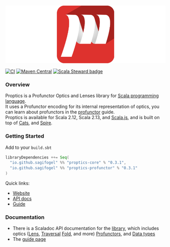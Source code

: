 ![Proptics Logo](./proptics.png)

[![CI](https://github.com/sagifogel/Proptics/actions/workflows/ci.yml/badge.svg)](https://github.com/sagifogel/Proptics/actions/workflows/ci.yml)
[![Maven Central](https://img.shields.io/maven-central/v/io.github.sagifogel/proptics-core_2.13.svg?color=32c954)](https://maven-badges.herokuapp.com/maven-central/io.github.sagifogel/proptics-core_2.13)
[![Scala Steward badge](https://img.shields.io/badge/Scala_Steward-helping-blue.svg?style=flat&logo=data:image/png;base64,iVBORw0KGgoAAAANSUhEUgAAAA4AAAAQCAMAAAARSr4IAAAAVFBMVEUAAACHjojlOy5NWlrKzcYRKjGFjIbp293YycuLa3pYY2LSqql4f3pCUFTgSjNodYRmcXUsPD/NTTbjRS+2jomhgnzNc223cGvZS0HaSD0XLjbaSjElhIr+AAAAAXRSTlMAQObYZgAAAHlJREFUCNdNyosOwyAIhWHAQS1Vt7a77/3fcxxdmv0xwmckutAR1nkm4ggbyEcg/wWmlGLDAA3oL50xi6fk5ffZ3E2E3QfZDCcCN2YtbEWZt+Drc6u6rlqv7Uk0LdKqqr5rk2UCRXOk0vmQKGfc94nOJyQjouF9H/wCc9gECEYfONoAAAAASUVORK5CYII=)](https://scala-steward.org)

### Overview

Proptics is a Profunctor Optics and Lenses library for [Scala programming language](https://scala-lang.org).</br>
It uses a Profunctor encoding for its internal representation of optics, you can learn about profunctors in the [profunctor](https://sagifogel.github.io/Proptics/docs/profunctors/profunctor) guide.</br>
Proptics is available for Scala 2.12, Scala 2.13, and [Scala.js](http://www.scala-js.org/),
and is built on top of [Cats](https://typelevel.org/cats/), and [Spire](https://typelevel.org/spire/).


### Getting Started

Add to your `build.sbt`
```scala
libraryDependencies ++= Seq(
  "io.github.sagifogel" %% "proptics-core" % "0.3.1",
  "io.github.sagifogel" %% "proptics-profunctor" % "0.3.1"
)
```

Quick links:

* [Website][website]
* [API docs][proptics-api]
* [Guide][guide]

[website]: https://sagifogel.github.io/Proptics/
[proptics-api]: https://sagifogel.github.io/Proptics/api/proptics/
[guide]: https://sagifogel.github.io/Proptics/docs/overview

### Documentation

* There is a Scaladoc API documentation for the [library][proptics-api], which includes optics ([Lens](https://sagifogel.github.io/Proptics/api/proptics/Lens_), [Traversal](https://sagifogel.github.io/Proptics/api/proptics/Traversal_) [Fold](https://sagifogel.github.io/Proptics/api/proptics/Fold_), and more)
  [Profunctors](https://sagifogel.github.io/Proptics/api/proptics/profunctor/), and [Data types](https://sagifogel.github.io/Proptics/api/proptics/internal/) </br>
* The [guide page][guide]
